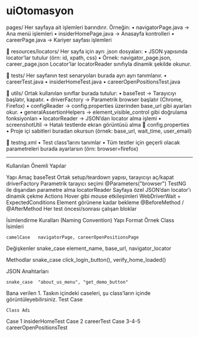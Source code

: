 # uiOtomasyon
 pages/
 Her sayfaya ait işlemleri barındırır. Örneğin:
•	navigatorPage.java → Ana menü işlemleri
•	insiderHomePage.java → Anasayfa kontrolleri
•	careerPage.java → Kariyer sayfası işlemleri


🔹 resources/locators/
Her sayfa için ayrı .json dosyaları:
•	JSON yapısında locator’lar tutulur (örn: id, xpath, css)
•	Örnek: navigator_page.json, career_page.json
Locator’lar locatorReader sınıfıyla dinamik şekilde okunur.

🔹 tests/
Her sayfanın test senaryoları burada ayrı ayrı tanımlanır.
•	careerTest.java
•	insiderHomeTest.java
•	careerOpenPositionsTest.java

🔹 utils/
Ortak kullanılan sınıflar burada tutulur:
•	baseTest → Tarayıcıyı başlatır, kapatır.
•	driverFactory → Parametrik browser başlatır (Chrome, Firefox)
•	configReader → config.properties üzerinden base_url gibi ayarları okur.
•	generalAssertionHelpers → element_visible_control gibi doğrulama fonksiyonları
•	locatorReader → JSON’dan locator alma işlemi
•	screenshotUtil → Hatalı testlerde ekran görüntüsü alma
🔹 config.properties
•	Proje içi sabitleri buradan okursun (örnek: base_url, wait_time, user_email)

🔹 testng.xml
•	Test class’larını tanımlar
•	Tüm testler için geçerli olacak parametreleri burada ayarlarsın (örn: browser=firefox)

________________________________________

Kullanılan Önemli Yapılar

Yapı	Amaç
baseTest	Ortak setup/teardown yapısı, tarayıcıyı aç/kapat
driverFactory	Parametrik tarayıcı seçimi
@Parameters("browser")	TestNG ile dışarıdan parametre alma
locatorReader	Sayfaya özel JSON’dan locator’ı dinamik çekme
Actions	Hover gibi mouse etkileşimleri
WebDriverWait + ExpectedConditions	Element görünene kadar bekleme
@BeforeMethod / @AfterMethod	Her test öncesi/sonrası çalışan bloklar

İsimlendirme Kuralları (Naming Convention)
Yapı	Format	Örnek
Class İsimleri

	camelCase	navigatorPage, careerOpenPositionsPage


Değişkenler	snake_case	element_name, base_url, navigator_locator


Methodlar	snake_case	click_login_button(), verify_home_loaded()


JSON Anahtarları

	snake_case	"about_us_menu", "get_demo_button"




Bana verilen 1. Taskın içindeki caseleri, şu class’ların içinde görüntüleyebilirsiniz.
Test Case

	Class Adı


Case 1
insiderHomeTest
Case 2	careerTest
Case 3-4-5	careerOpenPositionsTest

